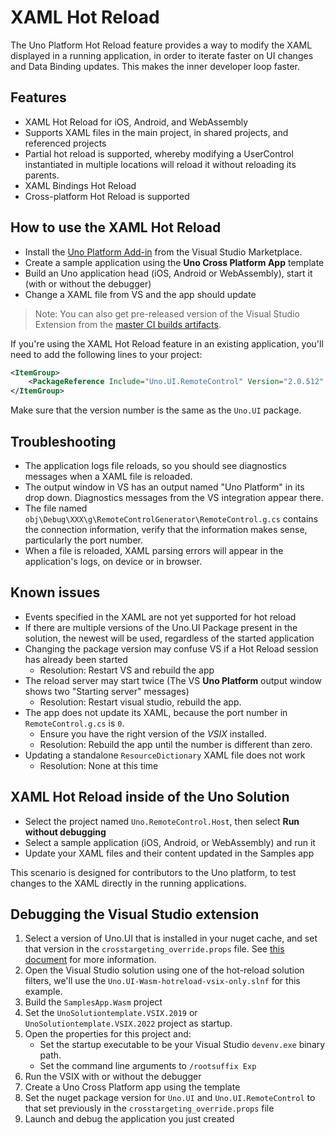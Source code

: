 # XAML Hot Reload

The Uno Platform Hot Reload feature provides a way to modify the XAML displayed in a running application, in order to iterate faster on UI changes and Data Binding updates. This makes the inner developer loop faster.

## Features
- XAML Hot Reload for iOS, Android, and WebAssembly
- Supports XAML files in the main project, in shared projects, and referenced projects
- Partial hot reload is supported, whereby modifying a UserControl instantiated in multiple locations will reload it without reloading its parents.
- XAML Bindings Hot Reload
- Cross-platform Hot Reload is supported

## How to use the XAML Hot Reload
- Install the [Uno Platform Add-in](https://marketplace.visualstudio.com/items?itemName=nventivecorp.uno-platform-addin) from the Visual Studio Marketplace.
- Create a sample application using the **Uno Cross Platform App** template
- Build an Uno application head (iOS, Android or WebAssembly), start it (with or without the debugger)
- Change a XAML file from VS and the app should update

> Note: You can also get pre-released version of the Visual Studio Extension from the [master CI builds artifacts](https://dev.azure.com/uno-platform/Uno%20Platform/_build?definitionId=5&_a=summary). 

If you're using the XAML Hot Reload feature in an existing application, you'll need to add the following lines to your project:
```xml
<ItemGroup>
    <PackageReference Include="Uno.UI.RemoteControl" Version="2.0.512" Condition="'$(Configuration)'=='Debug'" />
</ItemGroup>
```
Make sure that the version number is the same as the `Uno.UI` package.

## Troubleshooting
- The application logs file reloads, so you should see diagnostics messages when a XAML file is reloaded.
- The output window in VS has an output named "Uno Platform" in its drop down. Diagnostics messages from the VS integration appear there.
- The file named `obj\Debug\XXX\g\RemoteControlGenerator\RemoteControl.g.cs` contains the connection information, verify that the information makes sense, particularly the port number.
- When a file is reloaded, XAML parsing errors will appear in the application's logs, on device or in browser.

## Known issues

- Events specified in the XAML are not yet supported for hot reload
- If there are multiple versions of the Uno.UI Package present in the solution, the newest will be used, regardless of the started application
- Changing the package version may confuse VS if a Hot Reload session has already been started
    - Resolution: Restart VS and rebuild the app
- The reload server may start twice (The VS **Uno Platform** output window shows two "Starting server" messages)
    - Resolution: Restart visual studio, rebuild the app.
- The app does not update its XAML, because the port number in `RemoteControl.g.cs` is `0`.
    - Ensure you have the right version of the _VSIX_ installed.
    - Resolution: Rebuild the app until the number is different than zero.
- Updating a standalone `ResourceDictionary` XAML file does not work
    - Resolution: None at this time

## XAML Hot Reload inside of the Uno Solution

- Select the project named `Uno.RemoteControl.Host`, then select **Run without debugging**
- Select a sample application (iOS, Android, or WebAssembly) and run it
- Update your XAML files and their content updated in the Samples app

This scenario is designed for contributors to the Uno platform, to test changes to the XAML directly in the running applications.

## Debugging the Visual Studio extension

1. Select a version of Uno.UI that is installed in your nuget cache, and set that version in the `crosstargeting_override.props` file. See [this document](../uno-development/debugging-uno-ui.md) for more information.
1. Open the Visual Studio solution using one of the hot-reload solution filters, we'll use the `Uno.UI-Wasm-hotreload-vsix-only.slnf` for this example.
1. Build the `SamplesApp.Wasm` project
1. Set the `UnoSolutiontemplate.VSIX.2019` or `UnoSolutiontemplate.VSIX.2022` project as startup.
1. Open the properties for this project and:
    - Set the startup executable to be your Visual Studio `devenv.exe` binary path.
    - Set the command line arguments to `/rootsuffix Exp`
1. Run the VSIX with or without the debugger
1. Create a Uno Cross Platform app using the template
1. Set the nuget package version for `Uno.UI` and `Uno.UI.RemoteControl` to that set previously in the `crosstargeting_override.props` file
1. Launch and debug the application you just created
